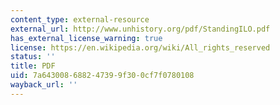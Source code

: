 ```yaml
---
content_type: external-resource
external_url: http://www.unhistory.org/pdf/StandingILO.pdf
has_external_license_warning: true
license: https://en.wikipedia.org/wiki/All_rights_reserved
status: ''
title: PDF
uid: 7a643008-6882-4739-9f30-0cf7f0780108
wayback_url: ''
---
```


